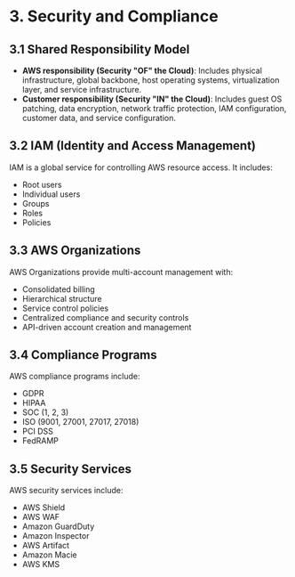 # 3. Security and Compliance

## 3.1 Shared Responsibility Model
- **AWS responsibility (Security "OF" the Cloud)**: Includes physical infrastructure, global backbone, host operating systems, virtualization layer, and service infrastructure.
- **Customer responsibility (Security "IN" the Cloud)**: Includes guest OS patching, data encryption, network traffic protection, IAM configuration, customer data, and service configuration.

## 3.2 IAM (Identity and Access Management)
IAM is a global service for controlling AWS resource access. It includes:
- Root users
- Individual users
- Groups
- Roles
- Policies

## 3.3 AWS Organizations
AWS Organizations provide multi-account management with:
- Consolidated billing
- Hierarchical structure
- Service control policies
- Centralized compliance and security controls
- API-driven account creation and management

## 3.4 Compliance Programs
AWS compliance programs include:
- GDPR
- HIPAA
- SOC (1, 2, 3)
- ISO (9001, 27001, 27017, 27018)
- PCI DSS
- FedRAMP

## 3.5 Security Services
AWS security services include:
- AWS Shield
- AWS WAF
- Amazon GuardDuty
- Amazon Inspector
- AWS Artifact
- Amazon Macie
- AWS KMS
